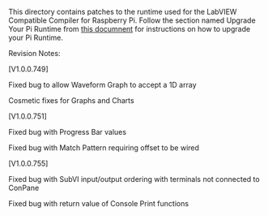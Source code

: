 This directory contains patches to the runtime used for the LabVIEW Compatible Compiler for Raspberry Pi.  Follow the section named Upgrade Your Pi Runtime from [this documnent](https://github.com/labviewforRaspi/LabVIEWforRasPi/blob/master/Raspberry%20Pi%20Compatible%20Compiler%20for%20LabVIEW%20GUI%20-%20Operating%20Manual.pdf) for instructions on how to upgrade your Pi Runtime.

Revision Notes:

[V1.0.0.749]

Fixed bug to allow Waveform Graph to accept a 1D array

Cosmetic fixes for Graphs and Charts

[V1.0.0.751]

Fixed bug with Progress Bar values

Fixed bug with Match Pattern requiring offset to be wired

[V1.0.0.755]

Fixed bug with SubVI input/output ordering with terminals not connected to ConPane

Fixed bug with return value of Console Print functions

